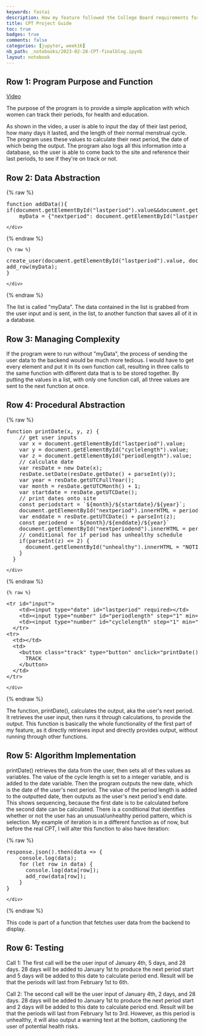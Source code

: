 ```yaml
---
keywords: fastai
description: How my feature followed the College Board requirements for the CPT
title: CPT Project Guide
toc: true 
badges: true
comments: false
categories: [jupyter, week16]
nb_path: _notebooks/2023-02-28-CPT-finalblog.ipynb
layout: notebook
---
```


<!--
#################################################
### THIS FILE WAS AUTOGENERATED! DO NOT EDIT! ###
#################################################
# file to edit: _notebooks/2023-02-28-CPT-finalblog.ipynb
-->

<div class="container" id="notebook-container">
        
<div class="cell border-box-sizing text_cell rendered"><div class="inner_cell">
<div class="text_cell_render border-box-sizing rendered_html">
<h2 id="Row-1:-Program-Purpose-and-Function">Row 1: Program Purpose and Function<a class="anchor-link" href="#Row-1:-Program-Purpose-and-Function"> </a></h2><p><a href="https://user-images.githubusercontent.com/111464916/221785103-567a7474-d7c9-4cff-a79a-386b4cec77ad.mp4">Video</a></p>
<p>The purpose of the program is to provide a simple application with which women can track their periods, for health and education.</p>
<p>As shown in the video, a user is able to input the day of their last period, how many days it lasted, and the length of their normal menstrual cycle. The program uses these values to calculate their next period, the date of which being the output. The program also logs all this information into a database, so the user is able to come back to the site and reference their last periods, to see if they're on track or not.</p>

</div>
</div>
</div>
<div class="cell border-box-sizing text_cell rendered"><div class="inner_cell">
<div class="text_cell_render border-box-sizing rendered_html">
<h2 id="Row-2:-Data-Abstraction">Row 2: Data Abstraction<a class="anchor-link" href="#Row-2:-Data-Abstraction"> </a></h2>
</div>
</div>
</div>
    {% raw %}
    
<div class="cell border-box-sizing code_cell rendered">
<div class="input">

<div class="inner_cell">
    <div class="input_area">
<div class=" highlight hl-python"><pre><span></span><span class="n">function</span> <span class="n">addData</span><span class="p">(){</span>
<span class="k">if</span><span class="p">(</span><span class="n">document</span><span class="o">.</span><span class="n">getElementById</span><span class="p">(</span><span class="s2">&quot;lastperiod&quot;</span><span class="p">)</span><span class="o">.</span><span class="n">value</span><span class="o">&amp;&amp;</span><span class="n">document</span><span class="o">.</span><span class="n">getElementById</span><span class="p">(</span><span class="s2">&quot;periodlength&quot;</span><span class="p">)</span><span class="o">.</span><span class="n">value</span><span class="o">&amp;&amp;</span><span class="n">document</span><span class="o">.</span><span class="n">getElementById</span><span class="p">(</span><span class="s2">&quot;cyclelength&quot;</span><span class="p">)</span><span class="o">.</span><span class="n">value</span><span class="p">)</span>
    <span class="n">myData</span> <span class="o">=</span> <span class="p">{</span><span class="s2">&quot;nextperiod&quot;</span><span class="p">:</span> <span class="n">document</span><span class="o">.</span><span class="n">getElementById</span><span class="p">(</span><span class="s2">&quot;lastperiod&quot;</span><span class="p">)</span><span class="o">.</span><span class="n">value</span><span class="p">,</span> <span class="s2">&quot;periodlength&quot;</span><span class="p">:</span> <span class="n">document</span><span class="o">.</span><span class="n">getElementById</span><span class="p">(</span><span class="s2">&quot;periodlength&quot;</span><span class="p">)</span><span class="o">.</span><span class="n">value</span><span class="p">,</span> <span class="s2">&quot;cyclelength&quot;</span><span class="p">:</span> <span class="n">document</span><span class="o">.</span><span class="n">getElementById</span><span class="p">(</span><span class="s2">&quot;cyclelength&quot;</span><span class="p">)</span><span class="o">.</span><span class="n">value</span><span class="p">};</span>
</pre></div>

    </div>
</div>
</div>

</div>
    {% endraw %}

    {% raw %}
    
<div class="cell border-box-sizing code_cell rendered">
<div class="input">

<div class="inner_cell">
    <div class="input_area">
<div class=" highlight hl-python"><pre><span></span><span class="n">create_user</span><span class="p">(</span><span class="n">document</span><span class="o">.</span><span class="n">getElementById</span><span class="p">(</span><span class="s2">&quot;lastperiod&quot;</span><span class="p">)</span><span class="o">.</span><span class="n">value</span><span class="p">,</span> <span class="n">document</span><span class="o">.</span><span class="n">getElementById</span><span class="p">(</span><span class="s2">&quot;periodlength&quot;</span><span class="p">)</span><span class="o">.</span><span class="n">value</span><span class="p">,</span> <span class="n">document</span><span class="o">.</span><span class="n">getElementById</span><span class="p">(</span><span class="s2">&quot;cyclelength&quot;</span><span class="p">)</span><span class="o">.</span><span class="n">value</span><span class="p">);</span>
<span class="n">add_row</span><span class="p">(</span><span class="n">myData</span><span class="p">);</span>
<span class="p">}</span>
</pre></div>

    </div>
</div>
</div>

</div>
    {% endraw %}

<div class="cell border-box-sizing text_cell rendered"><div class="inner_cell">
<div class="text_cell_render border-box-sizing rendered_html">
<p>The list is called "myData". The data contained in the list is grabbed from the user input and is sent, in the list, to another function that saves all of it in a database.</p>

</div>
</div>
</div>
<div class="cell border-box-sizing text_cell rendered"><div class="inner_cell">
<div class="text_cell_render border-box-sizing rendered_html">
<h2 id="Row-3:-Managing-Complexity">Row 3: Managing Complexity<a class="anchor-link" href="#Row-3:-Managing-Complexity"> </a></h2><p>If the program were to run without "myData", the process of sending the user data to the backend would be much more tedious. I would have to get every element and put it in its own function call, resulting in three calls to the same function with different data that is to be stored together. By putting the values in a list, with only one function call, all three values are sent to the next function at once.</p>

</div>
</div>
</div>
<div class="cell border-box-sizing text_cell rendered"><div class="inner_cell">
<div class="text_cell_render border-box-sizing rendered_html">
<h2 id="Row-4:-Procedural-Abstraction">Row 4: Procedural Abstraction<a class="anchor-link" href="#Row-4:-Procedural-Abstraction"> </a></h2>
</div>
</div>
</div>
    {% raw %}
    
<div class="cell border-box-sizing code_cell rendered">
<div class="input">

<div class="inner_cell">
    <div class="input_area">
<div class=" highlight hl-python"><pre><span></span><span class="n">function</span> <span class="n">printDate</span><span class="p">(</span><span class="n">x</span><span class="p">,</span> <span class="n">y</span><span class="p">,</span> <span class="n">z</span><span class="p">)</span> <span class="p">{</span>
    <span class="o">//</span> <span class="n">get</span> <span class="n">user</span> <span class="n">inputs</span>
    <span class="n">var</span> <span class="n">x</span> <span class="o">=</span> <span class="n">document</span><span class="o">.</span><span class="n">getElementById</span><span class="p">(</span><span class="s2">&quot;lastperiod&quot;</span><span class="p">)</span><span class="o">.</span><span class="n">value</span><span class="p">;</span>
    <span class="n">var</span> <span class="n">y</span> <span class="o">=</span> <span class="n">document</span><span class="o">.</span><span class="n">getElementById</span><span class="p">(</span><span class="s2">&quot;cyclelength&quot;</span><span class="p">)</span><span class="o">.</span><span class="n">value</span><span class="p">;</span>
    <span class="n">var</span> <span class="n">z</span> <span class="o">=</span> <span class="n">document</span><span class="o">.</span><span class="n">getElementById</span><span class="p">(</span><span class="s2">&quot;periodlength&quot;</span><span class="p">)</span><span class="o">.</span><span class="n">value</span><span class="p">;</span>
    <span class="o">//</span> <span class="n">calculate</span> <span class="n">date</span>
    <span class="n">var</span> <span class="n">resDate</span> <span class="o">=</span> <span class="n">new</span> <span class="n">Date</span><span class="p">(</span><span class="n">x</span><span class="p">);</span>
    <span class="n">resDate</span><span class="o">.</span><span class="n">setDate</span><span class="p">(</span><span class="n">resDate</span><span class="o">.</span><span class="n">getDate</span><span class="p">()</span> <span class="o">+</span> <span class="n">parseInt</span><span class="p">(</span><span class="n">y</span><span class="p">));</span>
    <span class="n">var</span> <span class="n">year</span> <span class="o">=</span> <span class="n">resDate</span><span class="o">.</span><span class="n">getUTCFullYear</span><span class="p">();</span>
    <span class="n">var</span> <span class="n">month</span> <span class="o">=</span> <span class="n">resDate</span><span class="o">.</span><span class="n">getUTCMonth</span><span class="p">()</span> <span class="o">+</span> <span class="mi">1</span><span class="p">;</span>
    <span class="n">var</span> <span class="n">startdate</span> <span class="o">=</span> <span class="n">resDate</span><span class="o">.</span><span class="n">getUTCDate</span><span class="p">();</span>
    <span class="o">//</span> <span class="nb">print</span> <span class="n">dates</span> <span class="n">onto</span> <span class="n">site</span>
    <span class="n">const</span> <span class="n">periodstart</span> <span class="o">=</span> <span class="err">`$</span><span class="p">{</span><span class="n">month</span><span class="p">}</span><span class="o">/</span><span class="err">$</span><span class="p">{</span><span class="n">startdate</span><span class="p">}</span><span class="o">/</span><span class="err">$</span><span class="p">{</span><span class="n">year</span><span class="p">}</span><span class="err">`</span><span class="p">;</span>
    <span class="n">document</span><span class="o">.</span><span class="n">getElementById</span><span class="p">(</span><span class="s2">&quot;nextperiod&quot;</span><span class="p">)</span><span class="o">.</span><span class="n">innerHTML</span> <span class="o">=</span> <span class="n">periodstart</span>
    <span class="n">var</span> <span class="n">enddate</span> <span class="o">=</span> <span class="n">resDate</span><span class="o">.</span><span class="n">getUTCDate</span><span class="p">()</span> <span class="o">+</span> <span class="n">parseInt</span><span class="p">(</span><span class="n">z</span><span class="p">);</span>
    <span class="n">const</span> <span class="n">periodend</span> <span class="o">=</span> <span class="err">`$</span><span class="p">{</span><span class="n">month</span><span class="p">}</span><span class="o">/</span><span class="err">$</span><span class="p">{</span><span class="n">enddate</span><span class="p">}</span><span class="o">/</span><span class="err">$</span><span class="p">{</span><span class="n">year</span><span class="p">}</span><span class="err">`</span>
    <span class="n">document</span><span class="o">.</span><span class="n">getElementById</span><span class="p">(</span><span class="s2">&quot;nextperiodend&quot;</span><span class="p">)</span><span class="o">.</span><span class="n">innerHTML</span> <span class="o">=</span> <span class="n">periodend</span>
    <span class="o">//</span> <span class="n">conditional</span> <span class="k">for</span> <span class="k">if</span> <span class="n">period</span> <span class="n">has</span> <span class="n">unhealthy</span> <span class="n">schedule</span>
    <span class="k">if</span><span class="p">(</span><span class="n">parseInt</span><span class="p">(</span><span class="n">z</span><span class="p">)</span> <span class="o">&lt;=</span> <span class="mi">2</span><span class="p">)</span> <span class="p">{</span>
      <span class="n">document</span><span class="o">.</span><span class="n">getElementById</span><span class="p">(</span><span class="s2">&quot;unhealthy&quot;</span><span class="p">)</span><span class="o">.</span><span class="n">innerHTML</span> <span class="o">=</span> <span class="s2">&quot;NOTICE: Your period is abnormally short. This may be a sign of some health concerns.   &lt;a href=</span><span class="se">\&quot;</span><span class="s2">https://www.everydayhealth.com/pms/short-periods.aspx#:~:text=A</span><span class="si">%20s</span><span class="s2">hort%20menstrual%20period%20might,even</span><span class="si">%20a%20s</span><span class="s2">erious%20medical%20problem.</span><span class="se">\&quot;</span><span class="s2">&gt;Learn More&lt;/a&gt;&quot;</span> <span class="p">;</span>
    <span class="p">}</span>
  <span class="p">}</span>
</pre></div>

    </div>
</div>
</div>

</div>
    {% endraw %}

    {% raw %}
    
<div class="cell border-box-sizing code_cell rendered">
<div class="input">

<div class="inner_cell">
    <div class="input_area">
<div class=" highlight hl-python"><pre><span></span><span class="o">&lt;</span><span class="n">tr</span> <span class="nb">id</span><span class="o">=</span><span class="s2">&quot;input&quot;</span><span class="o">&gt;</span>
    <span class="o">&lt;</span><span class="n">td</span><span class="o">&gt;&lt;</span><span class="nb">input</span> <span class="nb">type</span><span class="o">=</span><span class="s2">&quot;date&quot;</span> <span class="nb">id</span><span class="o">=</span><span class="s2">&quot;lastperiod&quot;</span> <span class="n">required</span><span class="o">&gt;&lt;/</span><span class="n">td</span><span class="o">&gt;</span>
    <span class="o">&lt;</span><span class="n">td</span><span class="o">&gt;&lt;</span><span class="nb">input</span> <span class="nb">type</span><span class="o">=</span><span class="s2">&quot;number&quot;</span> <span class="nb">id</span><span class="o">=</span><span class="s2">&quot;periodlength&quot;</span> <span class="n">step</span><span class="o">=</span><span class="s2">&quot;1&quot;</span> <span class="nb">min</span><span class="o">=</span><span class="s2">&quot;1&quot;</span> <span class="nb">max</span><span class="o">=</span><span class="s2">&quot;10&quot;</span> <span class="n">placeholder</span><span class="o">=</span><span class="s2">&quot;1-10&quot;</span> <span class="n">required</span><span class="o">/&gt;&lt;/</span><span class="n">td</span><span class="o">&gt;</span>
    <span class="o">&lt;</span><span class="n">td</span><span class="o">&gt;&lt;</span><span class="nb">input</span> <span class="nb">type</span><span class="o">=</span><span class="s2">&quot;number&quot;</span> <span class="nb">id</span><span class="o">=</span><span class="s2">&quot;cyclelength&quot;</span> <span class="n">step</span><span class="o">=</span><span class="s2">&quot;1&quot;</span> <span class="nb">min</span><span class="o">=</span><span class="s2">&quot;10&quot;</span> <span class="nb">max</span><span class="o">=</span><span class="s2">&quot;50&quot;</span> <span class="n">placeholder</span><span class="o">=</span><span class="s2">&quot;10-50&quot;</span> <span class="n">required</span><span class="o">/&gt;&lt;/</span><span class="n">td</span><span class="o">&gt;</span>
  <span class="o">&lt;/</span><span class="n">tr</span><span class="o">&gt;</span>
<span class="o">&lt;</span><span class="n">tr</span><span class="o">&gt;</span>
  <span class="o">&lt;</span><span class="n">td</span><span class="o">&gt;&lt;/</span><span class="n">td</span><span class="o">&gt;</span>
  <span class="o">&lt;</span><span class="n">td</span><span class="o">&gt;</span>
    <span class="o">&lt;</span><span class="n">button</span> <span class="n">class</span><span class="o">=</span><span class="s2">&quot;track&quot;</span> <span class="nb">type</span><span class="o">=</span><span class="s2">&quot;button&quot;</span> <span class="n">onclick</span><span class="o">=</span><span class="s2">&quot;printDate(); validate()&quot;</span><span class="o">&gt;</span>
      <span class="n">TRACK</span>
    <span class="o">&lt;/</span><span class="n">button</span><span class="o">&gt;</span>
  <span class="o">&lt;/</span><span class="n">td</span><span class="o">&gt;</span>
<span class="o">&lt;/</span><span class="n">tr</span><span class="o">&gt;</span>
</pre></div>

    </div>
</div>
</div>

</div>
    {% endraw %}

<div class="cell border-box-sizing text_cell rendered"><div class="inner_cell">
<div class="text_cell_render border-box-sizing rendered_html">
<p>The function, printDate(), calculates the output, aka the user's next period. It retrieves the user input, then runs it through calculations, to provide the output. This function is basically the whole functionality of the first part of my feature, as it directly retrieves input and directly provides output, without running through other functions.</p>

</div>
</div>
</div>
<div class="cell border-box-sizing text_cell rendered"><div class="inner_cell">
<div class="text_cell_render border-box-sizing rendered_html">
<h2 id="Row-5:-Algorithm-Implementation">Row 5: Algorithm Implementation<a class="anchor-link" href="#Row-5:-Algorithm-Implementation"> </a></h2>
</div>
</div>
</div>
<div class="cell border-box-sizing text_cell rendered"><div class="inner_cell">
<div class="text_cell_render border-box-sizing rendered_html">
<p>printDate() retrieves the data from the user, then sets all of thes values as variables. The value of the cycle length is set to a integer variable, and is added to the date variable. Then the program outputs the new date, which is the date of the user's next period. The value of the period length is added to the outputted date, then outputs as the user's next period's end date. This shows sequencing, because the first date is to be calculated before the second date can be calculated. There is a conditional that identifies whether or not the user has an unusual/unhealthy period pattern, which is selection. My example of iteration is in a different function as of now, but before the real CPT, I will alter this function to also have iteration:</p>

</div>
</div>
</div>
    {% raw %}
    
<div class="cell border-box-sizing code_cell rendered">
<div class="input">

<div class="inner_cell">
    <div class="input_area">
<div class=" highlight hl-python"><pre><span></span><span class="n">response</span><span class="o">.</span><span class="n">json</span><span class="p">()</span><span class="o">.</span><span class="n">then</span><span class="p">(</span><span class="n">data</span> <span class="o">=&gt;</span> <span class="p">{</span>
    <span class="n">console</span><span class="o">.</span><span class="n">log</span><span class="p">(</span><span class="n">data</span><span class="p">);</span>
    <span class="k">for</span> <span class="p">(</span><span class="n">let</span> <span class="n">row</span> <span class="ow">in</span> <span class="n">data</span><span class="p">)</span> <span class="p">{</span>
      <span class="n">console</span><span class="o">.</span><span class="n">log</span><span class="p">(</span><span class="n">data</span><span class="p">[</span><span class="n">row</span><span class="p">]);</span>
      <span class="n">add_row</span><span class="p">(</span><span class="n">data</span><span class="p">[</span><span class="n">row</span><span class="p">]);</span>
    <span class="p">}</span>
<span class="p">}</span>
</pre></div>

    </div>
</div>
</div>

</div>
    {% endraw %}

<div class="cell border-box-sizing text_cell rendered"><div class="inner_cell">
<div class="text_cell_render border-box-sizing rendered_html">
<p>This code is part of a function that fetches user data from the backend to display.</p>

</div>
</div>
</div>
<div class="cell border-box-sizing text_cell rendered"><div class="inner_cell">
<div class="text_cell_render border-box-sizing rendered_html">
<h2 id="Row-6:-Testing">Row 6: Testing<a class="anchor-link" href="#Row-6:-Testing"> </a></h2><p>Call 1: The first call will be the user input of January 4th, 5 days, and 28 days. 28 days will be added to January 1st to produce the next period start and 5 days will be added to this date to calculate period end. Result will be that the periods will last from February 1st to 6th.</p>
<p>Call 2: The second call will be the user input of January 4th, 2 days, and 28 days. 28 days will be added to January 1st to produce the next period start and 2 days will be added to this date to calculate period end. Result will be that the periods will last from February 1st to 3rd. However, as this period is unhealthy, it will also output a warning text at the bottom, cautioning the user of potential health risks.</p>

</div>
</div>
</div>
</div>
 

